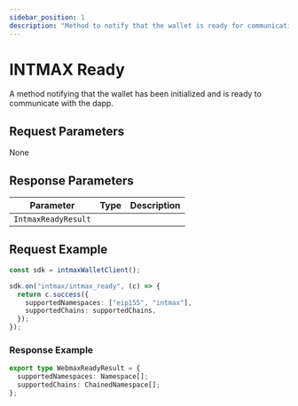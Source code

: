 ```yaml
---
sidebar_position: 1
description: "Method to notify that the wallet is ready for communication."
---
```


# INTMAX Ready

A method notifying that the wallet has been initialized and is ready to communicate with the dapp.

## Request Parameters

None

## Response Parameters

| Parameter           | Type | Description |
| ------------------- | ---- | ----------- |
| `IntmaxReadyResult` |      |             |

## Request Example

```typescript
const sdk = intmaxWalletClient();

sdk.on("intmax/intmax_ready", (c) => {
  return c.success({
    supportedNamespaces: ["eip155", "intmax"],
    supportedChains: supportedChains,
  });
});
```

### Response Example

```typescript
export type WebmaxReadyResult = {
  supportedNamespaces: Namespace[];
  supportedChains: ChainedNamespace[];
};
```
